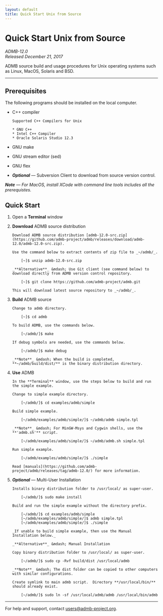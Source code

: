 ```yaml
---
layout: default
title: Quick Start Unix from Source
---
```


Quick Start Unix from Source
============================

*ADMB-12.0*  
*Released December 21, 2017*  

ADMB source build and usage procedures for Unix operating systems such as Linux, MacOS, Solaris and BSD.

---

Prerequisites
-------------

The following programs should be installed on the local computer.

* C++ compiler

      Supported C++ Compilers for Unix

      * GNU C++
      * Intel C++ Compiler
      * Oracle Solaris Studio 12.3     
    
    
* GNU make
* GNU stream editor (sed)
* GNU flex
* _**Optional**_ &mdash; Subversion Client to download from source version control.

_**Note** &mdash; For MacOS, install XCode with command line tools includes all the prerequistes._

Quick Start
-----------

1. Open a **Terminal** window

2. **Download** ADMB source distribution

       Download ADMB source distribution [admb-12.0-src.zip](https://github.com/admb-project/admb/releases/download/admb-12.0/admb-12.0-src.zip).

       Use the command below to extract contents of zip file to _~/admb/_. 

           [~]$ unzip admb-12.0-src.zip

       _**Alternative**_ &mdash; Use Git client (see command below) to download directly from ADMB version control repository.

           [~]$ git clone https://github.com/admb-project/admb.git

       This will download latest source repository to _~/admb/_.

3. **Build** ADMB source

       Change to admb directory.

           [~]$ cd admb

       To build ADMB, use the commands below.

           [~/admb/]$ make

       If debug symbols are needed, use the commands below.

           [~/admb/]$ make debug

       _**Note**_ &mdash; When the build is completed, **~/admb/build/dist/** is the binary distribution directory.

4. **Use** ADMB

       In the **Terminal** window, use the steps below to build and run the simple example.

       Change to simple example directory.       

           [~/admb/]$ cd examples/admb/simple

       Build simple example.

           [~/admb/examples/admb/simple/]$ ~/admb/admb simple.tpl

       _**Note**_ &mdash; For MinGW-Msys and Cygwin shells, use the **'admb.sh'** script.

           [~/admb/examples/admb/simple/]$ ~/admb/admb.sh simple.tpl

       Run simple example.

           [~/admb/examples/admb/simple/]$ ./simple

       Read [manuals](https://github.com/admb-project/admb/releases/tag/admb-12.0/) for more information.

5. _**Optional**_ &mdash; Multi-User Installation    

       Installs binary distribution folder to /usr/local/ as super-user.

           [~/admb/]$ sudo make install

       Build and run the simple example without the directory prefix.

           [~/admb/]$ cd examples/admb/simple
           [~/admb/examples/admb/simple/]$ admb simple.tpl
           [~/admb/examples/admb/simple/]$ ./simple

       _If unable to build simple example, then use the Manual Installation below._

       _**Alternative**_ &mdash; Manual Installation    

       Copy binary distribution folder to /usr/local/ as super-user.

           [~/admb/]$ sudo cp -Rvf build/dist /usr/local/admb

       _**Note**_ &mdash; The dist folder can be copied to other computers with similar configurations.

       Create symlink to main admb script.  Directory **/usr/local/bin/** should already exist.

           [~/admb/]$ sudo ln -sf /usr/local/admb/admb /usr/local/bin/admb

--------------------------------------------------------------------------------
For help and support, contact <users@admb-project.org>.
